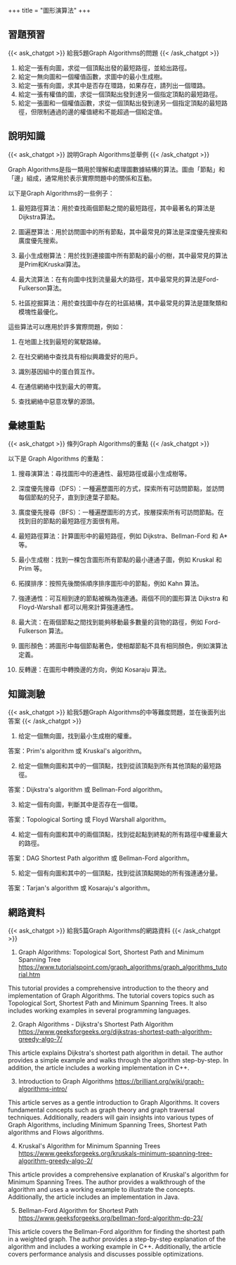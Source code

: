 +++
title = "圖形演算法"
+++
## 習題預習
{{< ask_chatgpt >}}
給我5題Graph Algorithms的問題
{{< /ask_chatgpt >}}



1. 給定一張有向圖，求從一個頂點出發的最短路徑，並給出路徑。
2. 給定一無向圖和一個權值函數，求圖中的最小生成樹。
3. 給定一張有向圖，求其中是否存在環路，如果存在，請列出一個環路。
4. 給定一張有權值的圖，求從一個頂點出發到達另一個指定頂點的最短路徑。
5. 給定一張圖和一個權值函數，求從一個頂點出發到達另一個指定頂點的最短路徑，但限制通過的邊的權值總和不能超過一個給定值。   

## 說明知識
{{< ask_chatgpt >}}
說明Graph Algorithms並舉例
{{< /ask_chatgpt >}}



Graph Algorithms是指一類用於理解和處理圖數據結構的算法。圖由「節點」和「邊」組成，通常用於表示實際問題中的關係和互動。

以下是Graph Algorithms的一些例子：

1. 最短路徑算法：用於查找兩個節點之間的最短路徑，其中最著名的算法是Dijkstra算法。

2. 圖遍歷算法：用於訪問圖中的所有節點，其中最常見的算法是深度優先搜索和廣度優先搜索。

3. 最小生成樹算法：用於找到連接圖中所有節點的最小的樹，其中最常見的算法是Prim和Kruskal算法。

4. 最大流算法：在有向圖中找到流量最大的路徑，其中最常見的算法是Ford-Fulkerson算法。

5. 社區挖掘算法：用於查找圖中存在的社區結構，其中最常見的算法是譜聚類和模塊性最優化。

這些算法可以應用於許多實際問題，例如：

1. 在地圖上找到最短的駕駛路線。

2. 在社交網絡中查找具有相似興趣愛好的用戶。

3. 識別基因組中的蛋白質互作。

4. 在通信網絡中找到最大的帶寬。

5. 查找網絡中惡意攻擊的源頭。   

## 彙總重點
{{< ask_chatgpt >}}
條列Graph Algorithms的重點
{{< /ask_chatgpt >}}



以下是 Graph Algorithms 的重點：

1. 搜尋演算法：尋找圖形中的連通性、最短路徑或最小生成樹等。

2. 深度優先搜尋（DFS）：一種遍歷圖形的方式，探索所有可訪問節點，並訪問每個節點的兒子，直到到達葉子節點。

3. 廣度優先搜尋（BFS）：一種遍歷圖形的方式，按層探索所有可訪問節點。在找到目的節點的最短路徑方面很有用。

4. 最短路徑算法：計算圖形中的最短路徑，例如 Dijkstra、Bellman-Ford 和 A* 等。

5. 最小生成樹：找到一棵包含圖形所有節點的最小連通子圖，例如 Kruskal 和 Prim 等。

6. 拓撲排序：按照先後關係順序排序圖形中的節點，例如 Kahn 算法。

7. 強連通性：可互相到達的節點被稱為強連通。兩個不同的圖形算法 Dijkstra 和 Floyd-Warshall 都可以用來計算強連通性。

8. 最大流：在兩個節點之間找到能夠移動最多數量的貨物的路徑，例如 Ford-Fulkerson 算法。

9. 圖形顏色：將圖形中每個節點著色，使相鄰節點不具有相同顏色，例如演算法定義。

10. 反轉邊：在圖形中轉換邊的方向，例如 Kosaraju 算法。   

## 知識測驗
{{< ask_chatgpt >}}
給我5題Graph Algorithms的中等難度問題，並在後面列出答案
{{< /ask_chatgpt >}}



1. 给定一個無向圖，找到最小生成樹的權重。

答案：Prim's algorithm 或 Kruskal's algorithm。

2. 给定一個無向圖和其中的一個頂點，找到從該頂點到所有其他頂點的最短路徑。

答案：Dijkstra's algorithm 或 Bellman-Ford algorithm。

3. 給定一個有向圖，判斷其中是否存在一個環。

答案：Topological Sorting 或 Floyd Warshall algorithm。

4. 給定一個有向圖和其中的兩個頂點，找到從起點到終點的所有路徑中權重最大的路徑。

答案：DAG Shortest Path algorithm 或 Bellman-Ford algorithm。

5. 給定一個有向圖和其中的一個頂點，找到從該頂點開始的所有強連通分量。

答案：Tarjan's algorithm 或 Kosaraju's algorithm。   

## 網路資料
{{< ask_chatgpt >}}
給我5篇Graph Algorithms的網路資料
{{< /ask_chatgpt >}}



1. Graph Algorithms: Topological Sort, Shortest Path and Minimum Spanning Tree
https://www.tutorialspoint.com/graph_algorithms/graph_algorithms_tutorial.htm

This tutorial provides a comprehensive introduction to the theory and implementation of Graph Algorithms. The tutorial covers topics such as Topological Sort, Shortest Path and Minimum Spanning Trees. It also includes working examples in several programming languages.

2. Graph Algorithms - Dijkstra's Shortest Path Algorithm
https://www.geeksforgeeks.org/dijkstras-shortest-path-algorithm-greedy-algo-7/

This article explains Dijkstra's shortest path algorithm in detail. The author provides a simple example and walks through the algorithm step-by-step. In addition, the article includes a working implementation in C++.

3. Introduction to Graph Algorithms
https://brilliant.org/wiki/graph-algorithms-intro/

This article serves as a gentle introduction to Graph Algorithms. It covers fundamental concepts such as graph theory and graph traversal techniques. Additionally, readers will gain insights into various types of Graph Algorithms, including Minimum Spanning Trees, Shortest Path algorithms and Flows algorithms.

4. Kruskal's Algorithm for Minimum Spanning Trees
https://www.geeksforgeeks.org/kruskals-minimum-spanning-tree-algorithm-greedy-algo-2/

This article provides a comprehensive explanation of Kruskal's algorithm for Minimum Spanning Trees. The author provides a walkthrough of the algorithm and uses a working example to illustrate the concepts. Additionally, the article includes an implementation in Java.

5. Bellman-Ford Algorithm for Shortest Path
https://www.geeksforgeeks.org/bellman-ford-algorithm-dp-23/

This article covers the Bellman-Ford algorithm for finding the shortest path in a weighted graph. The author provides a step-by-step explanation of the algorithm and includes a working example in C++. Additionally, the article covers performance analysis and discusses possible optimizations.   

